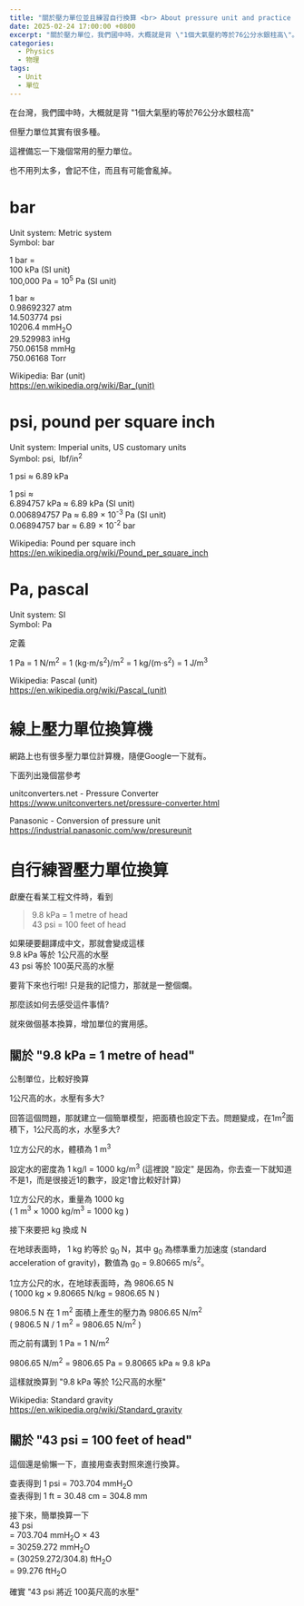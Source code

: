 ```yaml
---
title: "關於壓力單位並且練習自行換算 <br> About pressure unit and practice converting on our own"
date: 2025-02-24 17:00:00 +0800
excerpt: "關於壓力單位，我們國中時，大概就是背 \"1個大氣壓約等於76公分水銀柱高\"。但壓力單位其實有很多種。這裡備忘一下幾個常用的壓力單位。並且練習一下自行換算方式。"
categories:
  - Physics
  - 物理
tags:
  - Unit
  - 單位
---
```


在台灣，我們國中時，大概就是背 "1個大氣壓約等於76公分水銀柱高"

但壓力單位其實有很多種。

這裡備忘一下幾個常用的壓力單位。

也不用列太多，會記不住，而且有可能會亂掉。


# bar

Unit system: Metric system  
Symbol: bar

1 bar =  
100 kPa (SI unit)  
100,000 Pa = 10<sup>5</sup> Pa (SI unit)  

1 bar ≈  
0.98692327 atm  
14.503774 psi  
10206.4 mmH<sub>2</sub>O  
29.529983 inHg  
750.06158 mmHg  
750.06168 Torr

Wikipedia: Bar (unit)  
<https://en.wikipedia.org/wiki/Bar_(unit)>


# psi, pound per square inch

Unit system: Imperial units, US customary units  
Symbol:	psi, lbf/in<sup>2</sup>

1 psi ≈ 6.89 kPa

1 psi ≈  
6.894757 kPa ≈ 6.89 kPa (SI unit)  
0.006894757 Pa ≈ 6.89 × 10<sup>-3</sup> Pa (SI unit)  
0.06894757 bar ≈ 6.89 × 10<sup>-2</sup> bar 

Wikipedia: Pound per square inch  
<https://en.wikipedia.org/wiki/Pound_per_square_inch>


# Pa, pascal

Unit system: SI  
Symbol: Pa

定義

1 Pa = 1 N/m<sup>2</sup> = 1 (kg⋅m/s<sup>2</sup>)/m<sup>2</sup> = 1 kg/(m⋅s<sup>2</sup>) = 1 J/m<sup>3</sup>

Wikipedia: Pascal (unit)  
<https://en.wikipedia.org/wiki/Pascal_(unit)>


# 線上壓力單位換算機

網路上也有很多壓力單位計算機，隨便Google一下就有。

下面列出幾個當參考

unitconverters.net - Pressure Converter
<https://www.unitconverters.net/pressure-converter.html>


Panasonic - Conversion of pressure unit
<https://industrial.panasonic.com/ww/presureunit>


# 自行練習壓力單位換算

獻慶在看某工程文件時，看到

> 9.8 kPa = 1 metre of head  
> 43 psi = 100 feet of head

如果硬要翻譯成中文，那就會變成這樣  
9.8 kPa 等於 1公尺高的水壓  
43 psi 等於 100英尺高的水壓

要背下來也行啦! 只是我的記憶力，那就是一整個爛。

那麼該如何去感受這件事情?

就來做個基本換算，增加單位的實用感。

## 關於 "9.8 kPa = 1 metre of head"

公制單位，比較好換算

1公尺高的水，水壓有多大?

回答這個問題，那就建立一個簡單模型，把面積也設定下去。問題變成，在1m<sup>2</sup>面積下，1公尺高的水，水壓多大?

1立方公尺的水，體積為 1 m<sup>3</sup>

設定水的密度為 1 kg/l = 1000 kg/m<sup>3</sup> (這裡說 "設定" 是因為，你去查一下就知道不是1，而是很接近1的數字，設定1會比較好計算)

1立方公尺的水，重量為 1000 kg  
( 1 m<sup>3</sup> × 1000 kg/m<sup>3</sup> = 1000 kg )

接下來要把 kg 換成 N

在地球表面時， 1 kg 約等於 g<sub>0</sub> N，其中 g<sub>0</sub> 為標準重力加速度 (standard acceleration of gravity)，數值為 g<sub>0</sub> = 9.80665 m/s<sup>2</sup>。

1立方公尺的水，在地球表面時，為 9806.65 N  
( 1000 kg × 9.80665 N/kg = 9806.65 N )

9806.5 N 在 1 m<sup>2</sup> 面積上產生的壓力為 9806.65 N/m<sup>2</sup>  
( 9806.5 N / 1 m<sup>2</sup> = 9806.65 N/m<sup>2</sup> )

而之前有講到 1 Pa = 1 N/m<sup>2</sup>

9806.65 N/m<sup>2</sup> = 9806.65 Pa = 9.80665 kPa ≈ 9.8 kPa

這樣就換算到 "9.8 kPa 等於 1公尺高的水壓"

Wikipedia: Standard gravity  
<https://en.wikipedia.org/wiki/Standard_gravity>


## 關於 "43 psi = 100 feet of head"

這個還是偷懶一下，直接用查表對照來進行換算。

查表得到 1 psi = 703.704 mmH<sub>2</sub>O  
查表得到 1 ft = 30.48 cm = 304.8 mm

接下來，簡單換算一下  
43 psi  
= 703.704 mmH<sub>2</sub>O × 43  
= 30259.272 mmH<sub>2</sub>O  
= (30259.272/304.8) ftH<sub>2</sub>O  
= 99.276 ftH<sub>2</sub>O

確實 "43 psi 將近 100英尺高的水壓"


<!--
FB: 

Twitter: 

-->
